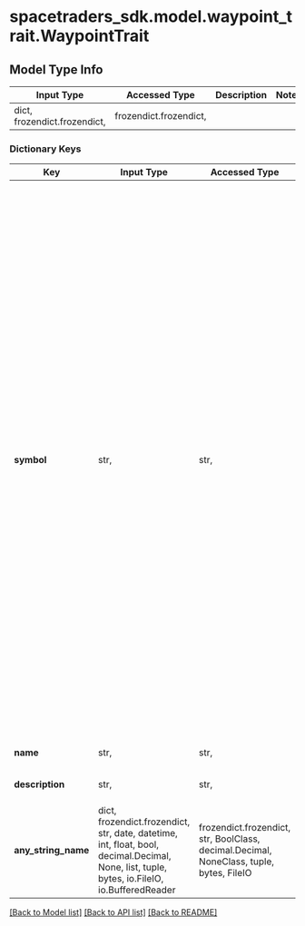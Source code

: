 # spacetraders_sdk.model.waypoint_trait.WaypointTrait

## Model Type Info
Input Type | Accessed Type | Description | Notes
------------ | ------------- | ------------- | -------------
dict, frozendict.frozendict,  | frozendict.frozendict,  |  | 

### Dictionary Keys
Key | Input Type | Accessed Type | Description | Notes
------------ | ------------- | ------------- | ------------- | -------------
**symbol** | str,  | str,  | The unique identifier of the trait. | must be one of ["UNCHARTED", "MARKETPLACE", "SHIPYARD", "OUTPOST", "SCATTERED_SETTLEMENTS", "SPRAWLING_CITIES", "MEGA_STRUCTURES", "OVERCROWDED", "HIGH_TECH", "CORRUPT", "BUREAUCRATIC", "TRADING_HUB", "INDUSTRIAL", "BLACK_MARKET", "RESEARCH_FACILITY", "MILITARY_BASE", "SURVEILLANCE_OUTPOST", "EXPLORATION_OUTPOST", "MINERAL_DEPOSITS", "COMMON_METAL_DEPOSITS", "PRECIOUS_METAL_DEPOSITS", "RARE_METAL_DEPOSITS", "METHANE_POOLS", "ICE_CRYSTALS", "EXPLOSIVE_GASES", "STRONG_MAGNETOSPHERE", "VIBRANT_AURORAS", "SALT_FLATS", "CANYONS", "PERPETUAL_DAYLIGHT", "PERPETUAL_OVERCAST", "DRY_SEABEDS", "MAGMA_SEAS", "SUPERVOLCANOES", "ASH_CLOUDS", "VAST_RUINS", "MUTATED_FLORA", "TERRAFORMED", "EXTREME_TEMPERATURES", "EXTREME_PRESSURE", "DIVERSE_LIFE", "SCARCE_LIFE", "FOSSILS", "WEAK_GRAVITY", "STRONG_GRAVITY", "CRUSHING_GRAVITY", "TOXIC_ATMOSPHERE", "CORROSIVE_ATMOSPHERE", "BREATHABLE_ATMOSPHERE", "JOVIAN", "ROCKY", "VOLCANIC", "FROZEN", "SWAMP", "BARREN", "TEMPERATE", "JUNGLE", "OCEAN", "STRIPPED", ] 
**name** | str,  | str,  | The name of the trait. | 
**description** | str,  | str,  | A description of the trait. | 
**any_string_name** | dict, frozendict.frozendict, str, date, datetime, int, float, bool, decimal.Decimal, None, list, tuple, bytes, io.FileIO, io.BufferedReader | frozendict.frozendict, str, BoolClass, decimal.Decimal, NoneClass, tuple, bytes, FileIO | any string name can be used but the value must be the correct type | [optional]

[[Back to Model list]](../../README.md#documentation-for-models) [[Back to API list]](../../README.md#documentation-for-api-endpoints) [[Back to README]](../../README.md)


